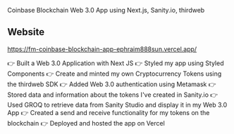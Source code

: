 Coinbase Blockchain Web 3.0 App using Next.js, Sanity.io, thirdweb

## Website

https://fm-coinbase-blockchain-app-ephraim888sun.vercel.app/

👉  Built a Web 3.0 Application with Next JS
👉  Styled my app using Styled Components
👉  Create and minted my own Cryptocurrency Tokens using the thirdweb SDK
👉  Added Web 3.0 authentication using Metamask
👉  Stored data and information about the tokens I've created in Sanity.io 
👉  Used GROQ to retrieve data from Sanity Studio and display it in my Web 3.0 App
👉  Created a send and receive functionality for my tokens on the blockchain
👉  Deployed and hosted the app on Vercel 
